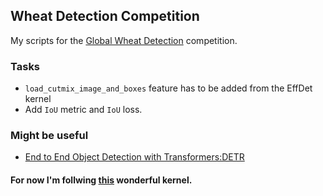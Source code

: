 ## Wheat Detection Competition

My scripts for the [Global Wheat Detection](https://www.kaggle.com/c/global-wheat-detection/) competition.

### Tasks
- `load_cutmix_image_and_boxes` feature has to be added from the EffDet kernel
- Add `IoU` metric and `IoU` loss.

### Might be useful
- [End to End Object Detection with Transformers:DETR](https://www.kaggle.com/tanulsingh077/end-to-end-object-detection-with-transformers-detr)
#### For now I'm follwing [this](https://www.kaggle.com/shonenkov/training-efficientdet) wonderful kernel.